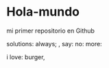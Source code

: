 # Hola-mundo

mi primer repositorio en Github

solutions: always; , say: no:  more:


i love: burger, 
